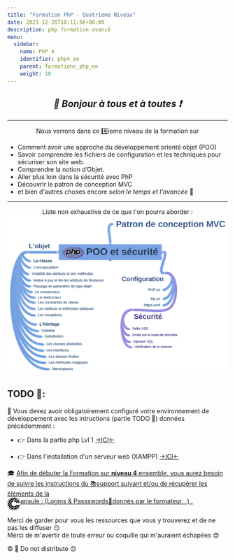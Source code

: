 ```yaml
---
title: "Formation PhP - Quatrieme Niveau"
date: 2021-12-26T10:11:56+00:00
description: php formation avancé  
menu:
  sidebar:
    name: PhP 4
    identifier: php4_en
    parent: formations_php_en
    weight: 10
---
```


## _<center>:loudspeaker: Bonjour à tous et à toutes :heavy_exclamation_mark:</center>_

---
<div class="d-sm-block alert alert-info " > <center>
<i class="fas fa-info-circle " style="color: blue;"></i> Nous verrons dans ce 4️⃣ieme niveau de la formation sur <i class="fab fa-php fa-2x" style="color:blue; vertical-align:middle;"></i></center>
<span class="text-left">

- Comment avoir une approche du développement orienté objet (POO) 
- Savoir comprendre les fichiers de configuration et les techniques pour sécuriser son site web.
- Comprendre la notion d’Objet.
- Aller plus loin dans la sécurité avec PhP
- Découvrir le patron de conception MVC
- et bien d'autres choses encore *selon le temps et l'avancée* :pancakes:
<hr>
</span><center>Liste non exhaustive de ce que l'on pourra aborder :</center>
  <div  class="row justify-content-center">
  <img src="poo.png" >
   </div>
</div>

## <i class="fas fa-clipboard-list "></i> TODO :roller_coaster::
:speech_balloon: Vous devez avoir obligatoirement configuré votre environnement de développement avec les intructions (partie TODO :roller_coaster:) données précédemment <i class="fas fa-clipboard-list "></i> :  

- :point_right: Dans la partie php Lvl 1 [->ICI<-](../lvl1/)

- :point_right: Dans l'installation d'un serveur web (XAMPP) [->ICI<-](../../../divers/installation_xampp)

<div class="d-sm-block  alert alert-success  text-left" role="alert">

:mortar_board: [Afin de débuter la Formation sur **<i class="fab fa-php fa-2x" style="color:blue; vertical-align:middle;"></i> niveau 4** ensemble, vous aurez besoin de suivre les instructions du :books:support suivant et/ou de récupérer les éléments de la <span style='display:FLEX;margin:0'> <img style="vertical-align: bottom;" src="/images/icones/w30/capsule_30.png" alt="C">apsule : (Logins & Passswords :closed_lock_with_key: donnés par le formateur &nbsp; <i class="fas fa-chalkboard-teacher"></i> &nbsp;)&nbsp; <i class="fas fa-external-link-alt"></i>.</span>](http://franpan.free.fr/formation/_php404 "lien vers le site contenant les fichiers de la formation")

</div>

Merci de garder pour vous les ressources que vous y trouverez et de ne pas les diffuser :smirk:  
Merci de m'avertir de toute erreur ou coquille qui m'auraient échapées :heart_eyes:

:copyright: :no_entry_sign: Do not distribute :relieved: